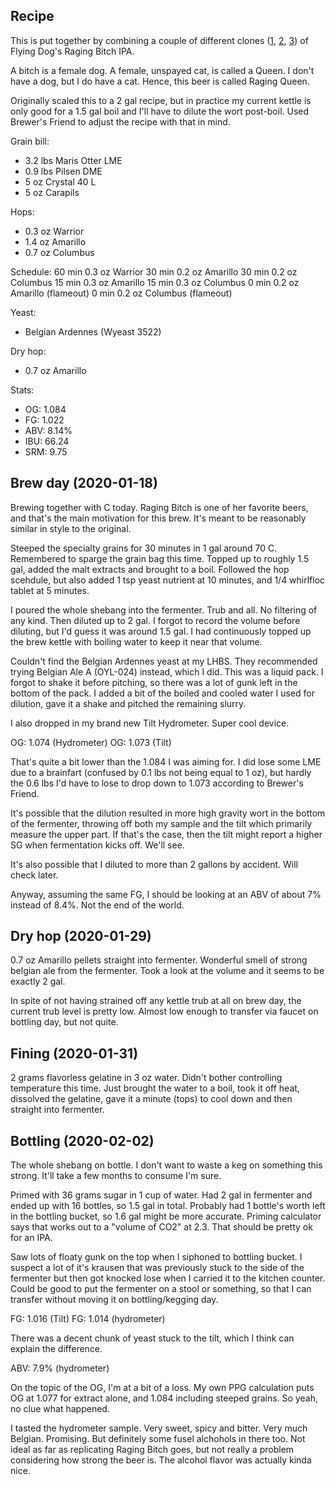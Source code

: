 
## Recipe

This is put together by combining a couple of different clones
([1](http://beersmithrecipes.com/viewrecipe/1114500/clone-flying-dog-raging-bitch),
[2](https://www.homebrewtalk.com/forum/threads/raging-bitch-clone.281500/),
[3](https://www.brewersfriend.com/homebrew/recipe/view/12319/raging-bitch-clone))
of Flying Dog's Raging Bitch IPA.

A bitch is a female dog. A female, unspayed cat, is called a Queen. I
don't have a dog, but I do have a cat. Hence, this beer is called
Raging Queen.

Originally scaled this to a 2 gal recipe, but in practice my current
kettle is only good for a 1.5 gal boil and I'll have to dilute the
wort post-boil. Used Brewer's Friend to adjust the recipe with that in
mind.

Grain bill:
- 3.2 lbs Maris Otter LME
- 0.9 lbs Pilsen DME
- 5 oz Crystal 40 L
- 5 oz Carapils

Hops:
- 0.3 oz Warrior
- 1.4 oz Amarillo
- 0.7 oz Columbus

Schedule:
60 min 0.3 oz Warrior
30 min 0.2 oz Amarillo
30 min 0.2 oz Columbus
15 min 0.3 oz Amarillo
15 min 0.3 oz Columbus
 0 min 0.2 oz Amarillo (flameout)
 0 min 0.2 oz Columbus (flameout)

Yeast:
- Belgian Ardennes (Wyeast 3522)

Dry hop:
- 0.7 oz Amarillo

Stats:
- OG:  1.084
- FG:  1.022
- ABV: 8.14%
- IBU: 66.24
- SRM: 9.75

## Brew day (2020-01-18)

Brewing together with C today. Raging Bitch is one of her favorite
beers, and that's the main motivation for this brew. It's meant to be
reasonably similar in style to the original.

Steeped the specialty grains for 30 minutes in 1 gal around 70
C. Remembered to sparge the grain bag this time. Topped up to roughly
1.5 gal, added the malt extracts and brought to a boil. Followed the
hop scehdule, but also added 1 tsp yeast nutrient at 10 minutes, and
1/4 whirlfloc tablet at 5 minutes.

I poured the whole shebang into the fermenter. Trub and all. No
filtering of any kind. Then diluted up to 2 gal. I forgot to record
the volume before diluting, but I'd guess it was around 1.5 gal. I had
continuously topped up the brew kettle with boiling water to keep it
near that volume.

Couldn't find the Belgian Ardennes yeast at my LHBS. They recommended
trying Belgian Ale A (OYL-024) instead, which I did. This was a liquid
pack. I forgot to shake it before pitching, so there was a lot of gunk
left in the bottom of the pack. I added a bit of the boiled and cooled
water I used for dilution, gave it a shake and pitched the remaining
slurry.

I also dropped in my brand new Tilt Hydrometer. Super cool device.

OG: 1.074 (Hydrometer)
OG: 1.073 (Tilt)

That's quite a bit lower than the 1.084 I was aiming for. I did lose
some LME due to a brainfart (confused by 0.1 lbs not being equal to 1
oz), but hardly the 0.6 lbs I'd have to lose to drop down to 1.073
according to Brewer's Friend.

It's possible that the dilution resulted in more high gravity wort in
the bottom of the fermenter, throwing off both my sample and the tilt
which primarily measure the upper part. If that's the case, then the
tilt might report a higher SG when fermentation kicks off. We'll see.

It's also possible that I diluted to more than 2 gallons by
accident. Will check later.

Anyway, assuming the same FG, I should be looking at an ABV of about
7% instead of 8.4%. Not the end of the world.

## Dry hop (2020-01-29)

0.7 oz Amarillo pellets straight into fermenter. Wonderful smell of
strong belgian ale from the fermenter. Took a look at the volume and
it seems to be exactly 2 gal.

In spite of not having strained off any kettle trub at all on brew
day, the current trub level is pretty low. Almost low enough to
transfer via faucet on bottling day, but not quite.

## Fining (2020-01-31)

2 grams flavorless gelatine in 3 oz water. Didn't bother controlling
temperature this time. Just brought the water to a boil, took it off
heat, dissolved the gelatine, gave it a minute (tops) to cool down and
then straight into fermenter.

## Bottling (2020-02-02)

The whole shebang on bottle. I don't want to waste a keg on something
this strong. It'll take a few months to consume I'm sure.

Primed with 36 grams sugar in 1 cup of water. Had 2 gal in fermenter
and ended up with 16 bottles, so 1.5 gal in total. Probably had 1
bottle's worth left in the bottling bucket, so 1.6 gal might be more
accurate. Priming calculator says that works out to a "volume of CO2"
at 2.3. That should be pretty ok for an IPA.

Saw lots of floaty gunk on the top when I siphoned to bottling
bucket. I suspect a lot of it's krausen that was previously stuck to
the side of the fermenter but then got knocked lose when I carried it
to the kitchen counter. Could be good to put the fermenter on a stool
or something, so that I can transfer without moving it on
bottling/kegging day.

FG: 1.016 (Tilt)
FG: 1.014 (hydrometer)

There was a decent chunk of yeast stuck to the tilt, which I think can
explain the difference.

ABV: 7.9% (hydrometer)

On the topic of the OG, I'm at a bit of a loss. My own PPG calculation
puts OG at 1.077 for extract alone, and 1.084 including steeped
grains. So yeah, no clue what happened.

I tasted the hydrometer sample. Very sweet, spicy and bitter. Very
much Belgian. Promising. But definitely some fusel alchohols in there
too. Not ideal as far as replicating Raging Bitch goes, but not really
a problem considering how strong the beer is. The alcohol flavor was
actually kinda nice.
